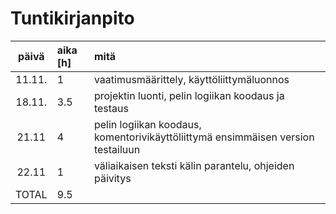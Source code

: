 # Tuntikirjanpito
| päivä | aika [h] | mitä |
| :----:|:-----| :-----|
| 11.11. | 1    | vaatimusmäärittely, käyttöliittymäluonnos |
| 18.11. | 3.5  | projektin luonti, pelin logiikan koodaus ja testaus |
| 21.11  | 4    | pelin logiikan koodaus, komentorivikäyttöliittymä ensimmäisen version testailuun |
| 22.11  | 1    | väliaikaisen teksti kälin parantelu, ohjeiden päivitys |
| TOTAL  | 9.5  | 
